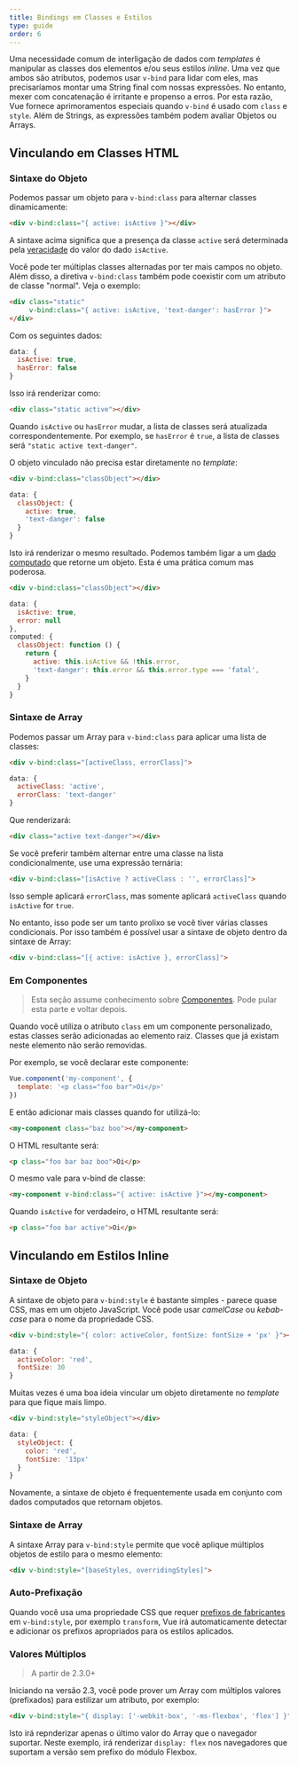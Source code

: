 ```yaml
---
title: Bindings em Classes e Estilos
type: guide
order: 6
---
```


Uma necessidade comum de interligação de dados com _templates_ é manipular as classes dos elementos e/ou seus estilos _inline_. Uma vez que ambos são atributos, podemos usar `v-bind` para lidar com eles, mas precisaríamos montar uma String final com nossas expressões. No entanto, mexer com concatenação é irritante e propenso a erros. Por esta razão, Vue fornece aprimoramentos especiais quando `v-bind` é usado com `class` e `style`. Além de Strings, as expressões também podem avaliar Objetos ou Arrays.

## Vinculando em Classes HTML

### Sintaxe do Objeto

Podemos passar um objeto para `v-bind:class` para alternar classes dinamicamente:

``` html
<div v-bind:class="{ active: isActive }"></div>
```

A sintaxe acima significa que a presença da classe `active` será determinada pela [veracidade](https://developer.mozilla.org/en-US/docs/Glossary/Truthy) do valor do dado `isActive`.

Você pode ter múltiplas classes alternadas por ter mais campos no objeto. Além disso, a diretiva `v-bind:class` também pode coexistir com um atributo de classe "normal". Veja o exemplo:

``` html
<div class="static"
     v-bind:class="{ active: isActive, 'text-danger': hasError }">
</div>
```

Com os seguintes dados:

``` js
data: {
  isActive: true,
  hasError: false
}
```

Isso irá renderizar como:

``` html
<div class="static active"></div>
```

Quando `isActive` ou `hasError` mudar, a lista de classes será atualizada correspondentemente. Por exemplo, se `hasError` é `true`, a lista de classes será `"static active text-danger"`.

O objeto vinculado não precisa estar diretamente no _template_:

``` html
<div v-bind:class="classObject"></div>
```
``` js
data: {
  classObject: {
    active: true,
    'text-danger': false
  }
}
```

Isto irá renderizar o mesmo resultado. Podemos também ligar a um [dado computado](computed.html) que retorne um objeto. Esta é uma prática comum mas poderosa.

``` html
<div v-bind:class="classObject"></div>
```
``` js
data: {
  isActive: true,
  error: null
},
computed: {
  classObject: function () {
    return {
      active: this.isActive && !this.error,
      'text-danger': this.error && this.error.type === 'fatal',
    }
  }
}
```

### Sintaxe de Array

Podemos passar um Array para `v-bind:class` para aplicar uma lista de classes:

``` html
<div v-bind:class="[activeClass, errorClass]">
```
``` js
data: {
  activeClass: 'active',
  errorClass: 'text-danger'
}
```

Que renderizará:

``` html
<div class="active text-danger"></div>
```

Se você preferir também alternar entre uma classe na lista condicionalmente, use uma expressão ternária:

``` html
<div v-bind:class="[isActive ? activeClass : '', errorClass]">
```

Isso semple aplicará `errorClass`, mas somente aplicará `activeClass` quando `isActive` for `true`.

No entanto, isso pode ser um tanto prolixo se você tiver várias classes condicionais. Por isso também é possível usar a sintaxe de objeto dentro da sintaxe de Array:

``` html
<div v-bind:class="[{ active: isActive }, errorClass]">
```

### Em Componentes

> Esta seção assume conhecimento sobre [Componentes](components.html). Pode pular esta parte e voltar depois.

Quando você utiliza o atributo `class` em um componente personalizado, estas classes serão adicionadas ao elemento raiz. Classes que já existam neste elemento não serão removidas.

Por exemplo, se você declarar este componente:

``` js
Vue.component('my-component', {
  template: '<p class="foo bar">Oi</p>'
})
```

E então adicionar mais classes quando for utilizá-lo:

``` html
<my-component class="baz boo"></my-component>
```

O HTML resultante será:

``` html
<p class="foo bar baz boo">Oi</p>
```

O mesmo vale para v-bind de classe:

``` html
<my-component v-bind:class="{ active: isActive }"></my-component>
```

Quando `isActive` for verdadeiro, o HTML resultante será:

``` html
<p class="foo bar active">Oi</p>
```

## Vinculando em Estilos Inline

### Sintaxe de Objeto

A sintaxe de objeto para `v-bind:style` é bastante simples - parece quase CSS, mas em um objeto JavaScript. Você pode usar _camelCase_ ou _kebab-case_ para o nome da propriedade CSS.

``` html
<div v-bind:style="{ color: activeColor, fontSize: fontSize + 'px' }"></div>
```
``` js
data: {
  activeColor: 'red',
  fontSize: 30
}
```

Muitas vezes é uma boa ideia vincular um objeto diretamente no _template_ para que fique mais limpo.

``` html
<div v-bind:style="styleObject"></div>
```
``` js
data: {
  styleObject: {
    color: 'red',
    fontSize: '13px'
  }
}
```

Novamente, a sintaxe de objeto é frequentemente usada em conjunto com dados computados que retornam objetos.

### Sintaxe de Array

A sintaxe Array para `v-bind:style` permite que você aplique múltiplos objetos de estilo para o mesmo elemento:

``` html
<div v-bind:style="[baseStyles, overridingStyles]">
```

### Auto-Prefixação

Quando você usa uma propriedade CSS que requer [prefixos de fabricantes](https://developer.mozilla.org/en-US/docs/Glossary/Vendor_Prefix) em `v-bind:style`, por exemplo `transform`, Vue irá automaticamente detectar e adicionar os prefixos apropriados para os estilos aplicados.

### Valores Múltiplos

> A partir de 2.3.0+

Iniciando na versão 2.3, você pode prover um Array com múltiplos valores (prefixados) para estilizar um atributo, por exemplo:

``` html
<div v-bind:style="{ display: ['-webkit-box', '-ms-flexbox', 'flex'] }">
```

Isto irá repnderizar apenas o último valor do Array que o navegador suportar. Neste exemplo, irá renderizar `display: flex` nos navegadores que suportam a versão sem prefixo do módulo Flexbox.
